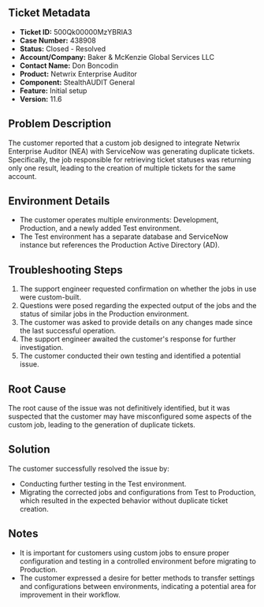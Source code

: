 ## Ticket Metadata
- **Ticket ID:** 500Qk00000MzYBRIA3
- **Case Number:** 438908
- **Status:** Closed - Resolved
- **Account/Company:** Baker & McKenzie Global Services LLC
- **Contact Name:** Don Boncodin
- **Product:** Netwrix Enterprise Auditor
- **Component:** StealthAUDIT General
- **Feature:** Initial setup
- **Version:** 11.6

## Problem Description
The customer reported that a custom job designed to integrate Netwrix Enterprise Auditor (NEA) with ServiceNow was generating duplicate tickets. Specifically, the job responsible for retrieving ticket statuses was returning only one result, leading to the creation of multiple tickets for the same account.

## Environment Details
- The customer operates multiple environments: Development, Production, and a newly added Test environment.
- The Test environment has a separate database and ServiceNow instance but references the Production Active Directory (AD).

## Troubleshooting Steps
1. The support engineer requested confirmation on whether the jobs in use were custom-built.
2. Questions were posed regarding the expected output of the jobs and the status of similar jobs in the Production environment.
3. The customer was asked to provide details on any changes made since the last successful operation.
4. The support engineer awaited the customer's response for further investigation.
5. The customer conducted their own testing and identified a potential issue.

## Root Cause
The root cause of the issue was not definitively identified, but it was suspected that the customer may have misconfigured some aspects of the custom job, leading to the generation of duplicate tickets.

## Solution
The customer successfully resolved the issue by:
- Conducting further testing in the Test environment.
- Migrating the corrected jobs and configurations from Test to Production, which resulted in the expected behavior without duplicate ticket creation.

## Notes
- It is important for customers using custom jobs to ensure proper configuration and testing in a controlled environment before migrating to Production.
- The customer expressed a desire for better methods to transfer settings and configurations between environments, indicating a potential area for improvement in their workflow.